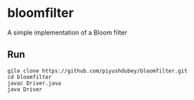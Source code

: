 # bloomfilter
A simple implementation of a Bloom filter

## Run
```
gile clone https://github.com/piyushdubey/bloomfilter.git
cd bloomfilter
javac Driver.java
java Driver
```
